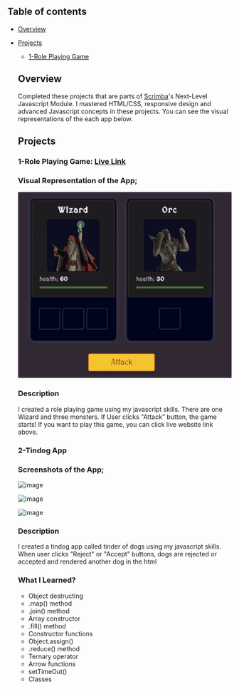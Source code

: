 ## Table of contents

- [Overview](#overview)

- [Projects](#projects)

  - [1-Role Playing Game](#nft-site)

  ## Overview

  Completed these projects that are parts of [Scrimba](https://scrimba.com/learn/frontend/)'s Next-Level Javascript Module. I mastered HTML/CSS, responsive design and advanced Javascript concepts in these projects.
  You can see the visual representations of the each app below.

  ## Projects

  ### 1-Role Playing Game: [Live Link](https://scrimba-role-playing-game.netlify.app/)
  
  
  ### Visual Representation of the App;
  ![image](./1-role-playing-game/role-playing.gif)
  
  
  ### Description
  
  I created a role playing game using my javascript skills. There are one Wizard and three monsters. If User clicks "Attack" button, the game starts! If you want to play this game, you can click live website link above.


  
  
  ### 2-Tindog App
  
  
  ### Screenshots of the App;
  ![image](./1-role-playing-game/tindog-app.png)
  
  ![image](./1-role-playing-game/reject-dog.png)
  
  ![image](./1-role-playing-game/no-dogs.png)
  
  
  ### Description
  
  I created a tindog app called tinder of dogs using my javascript skills. When user clicks "Reject" or "Accept" buttons, dogs are rejected or accepted and rendered another dog in the html


  ### What I Learned?
  

  - Object destructing
  - .map() method
  - .join() method
  - Array constructor
  - .fill() method
  - Constructor functions
  - Object.assign()
  - .reduce() method
  - Ternary operator
  - Arrow functions
  - setTimeOut()
  - Classes 
